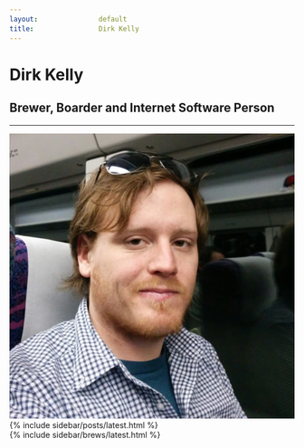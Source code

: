 ```yaml
---
layout:               default
title:                Dirk Kelly
---
```


# Dirk Kelly

## Brewer, Boarder and Internet Software Person

---

<img src="/images/2014-01-19.jpg" class="col-md-4 img-circle" alt="Dirk Kelly - 2014/01/19" />

<div class="col-md-4">
  {% include sidebar/posts/latest.html %}
</div>

<div class="col-md-4">
  {% include sidebar/brews/latest.html %}
</div>
